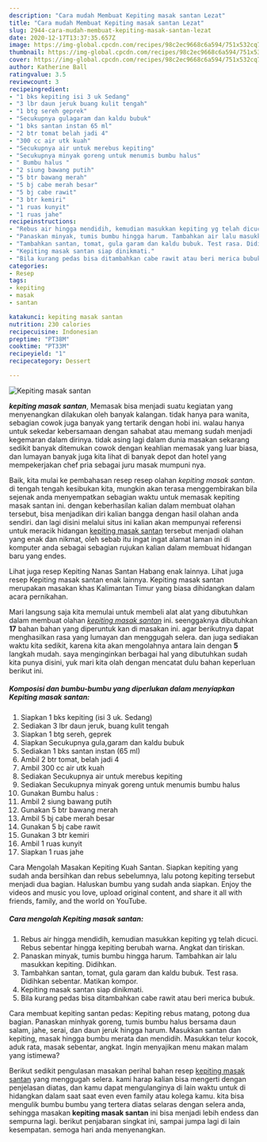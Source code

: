 ```yaml
---
description: "Cara mudah Membuat Kepiting masak santan Lezat"
title: "Cara mudah Membuat Kepiting masak santan Lezat"
slug: 2944-cara-mudah-membuat-kepiting-masak-santan-lezat
date: 2020-12-17T13:37:35.657Z
image: https://img-global.cpcdn.com/recipes/98c2ec9668c6a594/751x532cq70/kepiting-masak-santan-foto-resep-utama.jpg
thumbnail: https://img-global.cpcdn.com/recipes/98c2ec9668c6a594/751x532cq70/kepiting-masak-santan-foto-resep-utama.jpg
cover: https://img-global.cpcdn.com/recipes/98c2ec9668c6a594/751x532cq70/kepiting-masak-santan-foto-resep-utama.jpg
author: Katherine Ball
ratingvalue: 3.5
reviewcount: 3
recipeingredient:
- "1 bks kepiting isi 3 uk Sedang"
- "3 lbr daun jeruk buang kulit tengah"
- "1 btg sereh geprek"
- "Secukupnya gulagaram dan kaldu bubuk"
- "1 bks santan instan 65 ml"
- "2 btr tomat belah jadi 4"
- "300 cc air utk kuah"
- "Secukupnya air untuk merebus kepiting"
- "Secukupnya minyak goreng untuk menumis bumbu halus"
- " Bumbu halus "
- "2 siung bawang putih"
- "5 btr bawang merah"
- "5 bj cabe merah besar"
- "5 bj cabe rawit"
- "3 btr kemiri"
- "1 ruas kunyit"
- "1 ruas jahe"
recipeinstructions:
- "Rebus air hingga mendidih, kemudian masukkan kepiting yg telah dicuci. Rebus sebentar hingga kepiting berubah warna. Angkat dan tiriskan."
- "Panaskan minyak, tumis bumbu hingga harum. Tambahkan air lalu masukkan kepiting. Didihkan."
- "Tambahkan santan, tomat, gula garam dan kaldu bubuk. Test rasa. Didihkan sebentar. Matikan kompor."
- "Kepiting masak santan siap dinikmati."
- "Bila kurang pedas bisa ditambahkan cabe rawit atau beri merica bubuk."
categories:
- Resep
tags:
- kepiting
- masak
- santan

katakunci: kepiting masak santan 
nutrition: 230 calories
recipecuisine: Indonesian
preptime: "PT38M"
cooktime: "PT33M"
recipeyield: "1"
recipecategory: Dessert

---
```



![Kepiting masak santan](https://img-global.cpcdn.com/recipes/98c2ec9668c6a594/751x532cq70/kepiting-masak-santan-foto-resep-utama.jpg)

<b><i>kepiting masak santan</i></b>, Memasak bisa menjadi suatu kegiatan yang menyenangkan dilakukan oleh banyak kalangan. tidak hanya para wanita, sebagian cowok juga banyak yang tertarik dengan hobi ini. walau hanya untuk sekedar kebersamaan dengan sahabat atau memang sudah menjadi kegemaran dalam dirinya. tidak asing lagi dalam dunia masakan sekarang sedikit banyak ditemukan cowok dengan keahlian memasak yang luar biasa, dan lumayan banyak juga kita lihat di banyak depot dan hotel yang mempekerjakan chef pria sebagai juru masak mumpuni nya.

Baik, kita mulai ke pembahasan resep resep olahan <i>kepiting masak santan</i>. di tengah tengah kesibukan kita, mungkin akan terasa menggembirakan bila sejenak anda menyempatkan sebagian waktu untuk memasak kepiting masak santan ini. dengan keberhasilan kalian dalam membuat olahan tersebut, bisa menjadikan diri kalian bangga dengan hasil olahan anda sendiri. dan lagi disini melalui situs ini kalian akan mempunyai referensi untuk meracik hidangan <u>kepiting masak santan</u> tersebut menjadi olahan yang enak dan nikmat, oleh sebab itu ingat ingat alamat laman ini di komputer anda sebagai sebagian rujukan kalian dalam membuat hidangan baru yang endes.

Lihat juga resep Kepiting Nanas Santan Habang enak lainnya. Lihat juga resep Kepiting masak santan enak lainnya. Kepiting masak santan merupakan masakan khas Kalimantan Timur yang biasa dihidangkan dalam acara pernikahan.


Mari langsung saja kita memulai untuk membeli alat alat yang dibutuhkan dalam membuat olahan <u><i>kepiting masak santan</i></u> ini. seenggaknya dibutuhkan <b>17</b> bahan bahan yang diperuntuk kan di masakan ini. agar berikutnya dapat menghasilkan rasa yang lumayan dan menggugah selera. dan juga sediakan waktu kita sedikit, karena kita akan mengolahnya antara lain dengan <b>5</b> langkah mudah. saya menginginkan berbagai hal yang dibutuhkan sudah kita punya disini, yuk mari kita olah dengan mencatat dulu bahan keperluan berikut ini.

<!--inarticleads1-->

##### Komposisi dan bumbu-bumbu yang diperlukan dalam menyiapkan Kepiting masak santan:

1. Siapkan 1 bks kepiting (isi 3 uk. Sedang)
1. Sediakan 3 lbr daun jeruk, buang kulit tengah
1. Siapkan 1 btg sereh, geprek
1. Siapkan Secukupnya gula,garam dan kaldu bubuk
1. Sediakan 1 bks santan instan (65 ml)
1. Ambil 2 btr tomat, belah jadi 4
1. Ambil 300 cc air utk kuah
1. Sediakan Secukupnya air untuk merebus kepiting
1. Sediakan Secukupnya minyak goreng untuk menumis bumbu halus
1. Gunakan  Bumbu halus :
1. Ambil 2 siung bawang putih
1. Gunakan 5 btr bawang merah
1. Ambil 5 bj cabe merah besar
1. Gunakan 5 bj cabe rawit
1. Gunakan 3 btr kemiri
1. Ambil 1 ruas kunyit
1. Siapkan 1 ruas jahe


Cara Mengolah Masakan Kepiting Kuah Santan. Siapkan kepiting yang sudah anda bersihkan dan rebus sebelumnya, lalu potong kepiting tersebut menjadi dua bagian. Haluskan bumbu yang sudah anda siapkan. Enjoy the videos and music you love, upload original content, and share it all with friends, family, and the world on YouTube. 

<!--inarticleads2-->

##### Cara mengolah Kepiting masak santan:

1. Rebus air hingga mendidih, kemudian masukkan kepiting yg telah dicuci. Rebus sebentar hingga kepiting berubah warna. Angkat dan tiriskan.
1. Panaskan minyak, tumis bumbu hingga harum. Tambahkan air lalu masukkan kepiting. Didihkan.
1. Tambahkan santan, tomat, gula garam dan kaldu bubuk. Test rasa. Didihkan sebentar. Matikan kompor.
1. Kepiting masak santan siap dinikmati.
1. Bila kurang pedas bisa ditambahkan cabe rawit atau beri merica bubuk.


Cara membuat kepiting santan pedas: Kepiting rebus matang, potong dua bagian. Panaskan minhyak goreng, tumis bumbu halus bersama daun salam, jahe, serai, dan daun jeruk hingga harum. Masukkan santan dan kepiting, masak hingga bumbu merata dan mendidih. Masukkan telur kocok, aduk rata, masak sebentar, angkat. Ingin menyajikan menu makan malam yang istimewa? 

Berikut sedikit pengulasan masakan perihal bahan resep <u>kepiting masak santan</u> yang menggugah selera. kami harap kalian bisa mengerti dengan penjelasan diatas, dan kamu dapat mengulanginya di lain waktu untuk di hidangkan dalam saat saat even even family atau kolega kamu. kita bisa mengulik bumbu bumbu yang tertera diatas selaras dengan selera anda, sehingga masakan <b>kepiting masak santan</b> ini bisa menjadi lebih endess dan sempurna lagi. berikut penjabaran singkat ini, sampai jumpa lagi di lain kesempatan. semoga hari anda menyenangkan.
